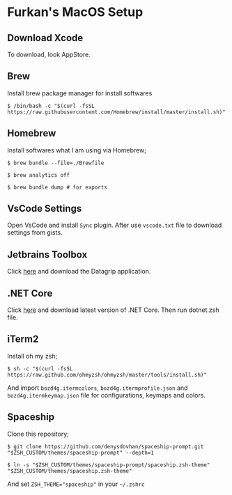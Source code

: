 # Furkan's MacOS Setup

## Download Xcode

To download, look AppStore.

## Brew

Install brew package manager for install softwares

```shell
$ /bin/bash -c "$(curl -fsSL https://raw.githubusercontent.com/Homebrew/install/master/install.sh)"
```

## Homebrew

Install softwares what I am using via Homebrew;

```shell
$ brew bundle --file=./Brewfile

$ brew analytics off

$ brew bundle dump # for exports
```

## VsCode Settings

Open VsCode and install `Sync` plugin. After use `vscode.txt` file to download settings from gists.

## Jetbrains Toolbox

Click [here](https://www.jetbrains.com/toolbox-app/download/download-thanks.html) and download the Datagrip application.

## .NET Core

Click [here](https://dotnet.microsoft.com/download) and download latest version of .NET Core.
Then run dotnet.zsh file.

## iTerm2

Install oh my zsh;
```shell
$ sh -c "$(curl -fsSL https://raw.github.com/ohmyzsh/ohmyzsh/master/tools/install.sh)"
```

And import `bozd4g.itermcolors`, `bozd4g.itermprofile.json` and `bozd4g.itermkeymap.json` file for configurations, keymaps and colors.

## Spaceship

Clone this repository;

```shell
$ git clone https://github.com/denysdovhan/spaceship-prompt.git "$ZSH_CUSTOM/themes/spaceship-prompt" --depth=1

$ ln -s "$ZSH_CUSTOM/themes/spaceship-prompt/spaceship.zsh-theme" "$ZSH_CUSTOM/themes/spaceship.zsh-theme"
```

And set `ZSH_THEME="spaceship"` in your `~/.zshrc`